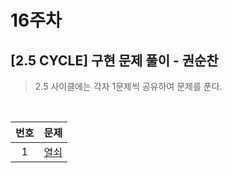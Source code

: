 # 16주차

## [2.5 CYCLE] 구현 문제 풀이 - 권순찬 

> 2.5 사이클에는 각자 1문제씩 공유하여 문제를 푼다.

<br>

| 번호 |                       문제                       |
| :--: | :----------------------------------------------: |
|  1   | [열쇠](https://www.acmicpc.net/problem/9328) |

